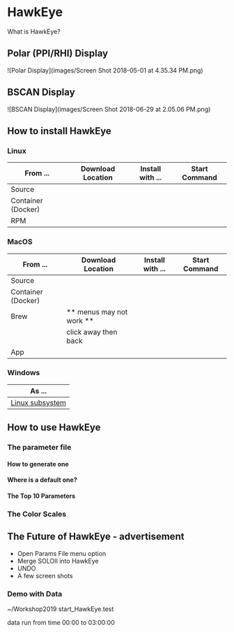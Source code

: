 # HawkEye
What is HawkEye?

## Polar (PPI/RHI) Display
![Polar Display](images/Screen Shot 2018-05-01 at 4.35.34 PM.png)

## BSCAN Display
![BSCAN Display](images/Screen Shot 2018-06-29 at 2.05.06 PM.png)

## How to install HawkEye
### Linux
| From ... | Download Location | Install with ... | Start Command |
|----------|-------------------|------------------|---------------|
| Source   | | | |
| Container (Docker) | | | |
| RPM | | | |


### MacOS
| From ... | Download Location | Install with ... | Start Command |
|----------|-------------------|------------------|---------------|
| Source   | | | |
| Container (Docker) | | | |
| Brew | ** menus may not work ** | | |
|      | click away then back     | | |
| App | | | |


### Windows
| As ... |
|----------|
|[Linux subsystem](https://github.com/NCAR/lrose-core/issues/61) |


## How to use HawkEye
### The parameter file
#### How to generate one
#### Where is a default one?
#### The Top 10 Parameters

### The Color Scales


## The Future of HawkEye - advertisement

* Open Params File menu option
* Merge SOLOII into HawkEye
* UNDO 
* A few screen shots

### Demo with Data
~/Workshop2019
start_HawkEye.test  

data run from time 00:00 to 03:00:00
